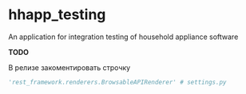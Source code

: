 # hhapp_testing
An application for integration testing of household appliance software

**TODO**

В релизе закоментировать строчку
```python
'rest_framework.renderers.BrowsableAPIRenderer' # settings.py 
```
